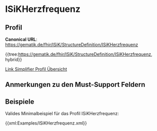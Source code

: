 # ISiKHerzfrequenz

## Profil

**Canonical URL**: https://gematik.de/fhir/ISiK/StructureDefinition/ISiKHerzfrequenz

{{tree:https://gematik.de/fhir/ISiK/StructureDefinition/ISiKHerzfrequenz, hybrid}}

[Link Simplifier Profil Übersicht](https://gematik.de/fhir/ISiK/StructureDefinition/ISiKHerzfrequenz)

## Anmerkungen zu den Must-Support Feldern

## Beispiele

Valides Minimalbeispiel für das Profil ISiKHerzfrequenz:

{{xml:Examples/ISiKHerzfrequenz.xml}}
